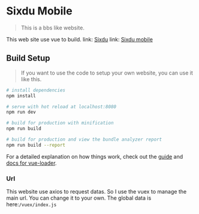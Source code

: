 # Sixdu Mobile

> This is a bbs like website.

This web site use vue to build.
link: [Sixdu](http://sixdu.top/)
link: [Sixdu mobile](http://sixdu.top/mobile)

## Build Setup
> If you want to use the code to setup your own website, you can use it like this.

``` bash
# install dependencies
npm install

# serve with hot reload at localhost:8080
npm run dev

# build for production with minification
npm run build

# build for production and view the bundle analyzer report
npm run build --report
```

For a detailed explanation on how things work, check out the [guide](http://vuejs-templates.github.io/webpack/) and [docs for vue-loader](http://vuejs.github.io/vue-loader).

### Url
This website use axios to request datas. So I use the vuex to manage the main url. You can change it to your own. The global data is here:`/vuex/index.js`
